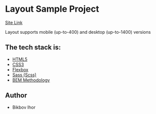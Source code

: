 # Layout Sample Project

[Site Link]()

Layout supports mobile (up-to-400) and desktop (up-to-1400) versions

## The tech stack is:

- [HTML5]()
- [CSS3]()
- [Flexbox]()
- [Sass (Scss)]()
- [BEM Methodology]()

## Author

- Bikbov Ihor
